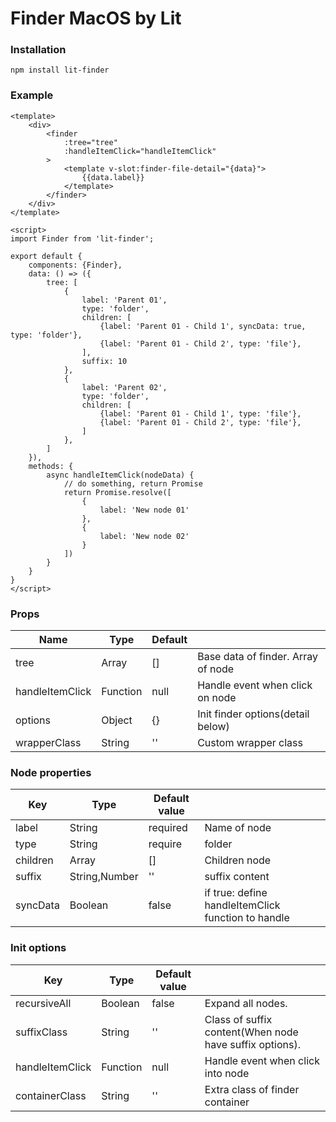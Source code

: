 # Finder MacOS by Lit

### Installation

`npm install lit-finder`

### Example

```vue
<template>
    <div>
        <finder
            :tree="tree"
            :handleItemClick="handleItemClick"
        >
            <template v-slot:finder-file-detail="{data}">
                {{data.label}}
            </template>
        </finder>
    </div>
</template>

<script>
import Finder from 'lit-finder';

export default {
    components: {Finder},
    data: () => ({
        tree: [
            {
                label: 'Parent 01',
                type: 'folder',
                children: [
                    {label: 'Parent 01 - Child 1', syncData: true, type: 'folder'},
                    {label: 'Parent 01 - Child 2', type: 'file'},
                ],
                suffix: 10
            },
            {
                label: 'Parent 02',
                type: 'folder',
                children: [
                    {label: 'Parent 01 - Child 1', type: 'file'},
                    {label: 'Parent 01 - Child 2', type: 'file'},
                ]
            },
        ]
    }),
    methods: {
        async handleItemClick(nodeData) {
            // do something, return Promise
            return Promise.resolve([
                {
                    label: 'New node 01'
                },
                {
                    label: 'New node 02'
                }
            ])
        }
    }
}
</script>
```

### Props
| Name            | Type     | Default |                                    |
|-----------------|----------|---------|------------------------------------|
| tree            | Array    | []      | Base data of finder. Array of node |
| handleItemClick | Function | null    | Handle event when click on node    |
| options         | Object   | {}      | Init finder options(detail below)  |
| wrapperClass    | String   | ''      | Custom wrapper class               |

### Node properties
| Key      | Type         | Default value |                                                          |
|----------|---------     |---------------|----------------------------------------------------------|
| label    | String       | required      | Name of node                                             |
| type     | String       | require       | folder|file: show node with type file or folder and css |
| children | Array        | []            | Children node                                            |
| suffix   | String,Number| ''            | suffix content                                           |
| syncData | Boolean      | false         | if true: define handleItemClick function to handle       |

### Init options
| Key             | Type     | Default value |                                                         |
|-----------------|----------|---------------|---------------------------------------------------------|
| recursiveAll    | Boolean  | false         | Expand all nodes.                                       |
| suffixClass     | String   | ''            | Class of suffix content(When node have suffix options). |
| handleItemClick | Function | null          | Handle event when click into node                       |
| containerClass  | String   | ''            | Extra class of finder container                         |